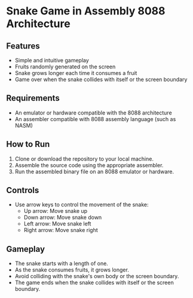 <!DOCTYPE html>
<html lang="en">
<body>
    <div>
        <h1>Snake Game in Assembly 8088 Architecture</h1>

  <h2>Features</h2>
        <ul>
            <li>Simple and intuitive gameplay</li>
            <li>Fruits randomly generated on the screen</li>
            <li>Snake grows longer each time it consumes a fruit</li>
            <li>Game over when the snake collides with itself or the screen boundary</li>
        </ul>
      <h2>Requirements</h2>
        <ul>
            <li>An emulator or hardware compatible with the 8088 architecture</li>
            <li>An assembler compatible with 8088 assembly language (such as NASM)</li>
        </ul>
        <h2>How to Run</h2>
        <ol>
            <li>Clone or download the repository to your local machine.</li>
            <li>Assemble the source code using the appropriate assembler.</li>
            <li>Run the assembled binary file on an 8088 emulator or hardware.</li>
        </ol>
        <h2>Controls</h2>
        <ul>
            <li>Use arrow keys to control the movement of the snake:
                <ul>
                    <li>Up arrow: Move snake up</li>
                    <li>Down arrow: Move snake down</li>
                    <li>Left arrow: Move snake left</li>
                    <li>Right arrow: Move snake right</li>
                </ul>
            </li>
        </ul>
        <h2>Gameplay</h2>
        <ul>
            <li>The snake starts with a length of one.</li>
            <li>As the snake consumes fruits, it grows longer.</li>
            <li>Avoid colliding with the snake's own body or the screen boundary.</li>
            <li>The game ends when the snake collides with itself or the screen boundary.</li>
        </ul>
    </div>
</body>

</html>
